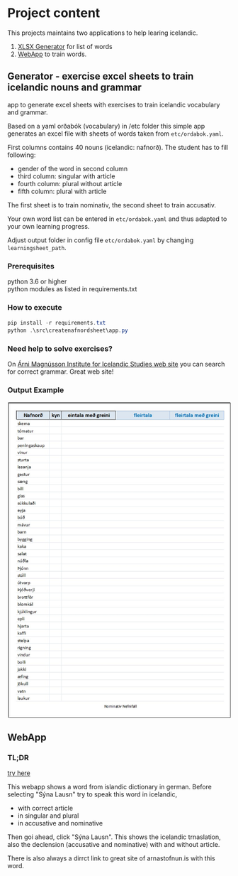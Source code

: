 # Project content

This projects maintains two applications to help learing icelandic.

1. [XLSX Generator](#generator---exercise-excel-sheets-to-train-icelandic-nouns-and-grammar) for list of words
1. [WebApp](#webapp) to train words.  

## Generator - exercise excel sheets to train icelandic nouns and grammar

app to generate excel sheets with exercises to train icelandic vocabulary and grammar.

Based on a yaml orðabók (vocabulary) in /etc folder this simple app generates an excel file with sheets of words taken from `etc/ordabok.yaml`.

First columns contains 40 nouns (icelandic: nafnorð).
The student has to fill following:

- gender of the word in second column
- third column: singular with article
- fourth column: plural without article
- fifth column: plural with article
  
The first sheet is to train nominativ, the second sheet to train accusativ.

Your own word list can be entered in `etc/ordabok.yaml` and thus adapted to your own learning progress.

Adjust output folder in config file `etc/ordabok.yaml` by changing `learningsheet_path`.

### Prerequisites

python 3.6 or higher  
python modules as listed in requirements.txt

### How to execute

``` powershell
pip install -r requirements.txt
python .\src\createnafnordsheet\app.py
```

### Need help to solve exercises?

On [Árni Magnússon Institute for Icelandic Studies web site](https://bin.arnastofnun.is) you can search for correct grammar. Great web site!

### Output Example

![Example file](assets/xls_example.jpg)


## WebApp

### TL;DR

[try here](https://is.hslomka.de/)

This webapp shows a word from islandic dictionary in german.
Before selecting "Sýna Lausn" try to speak this word in icelandic,
- with correct article
- in singular and plural
- in accusative and nominative
  
Then goi ahead, click "Sýna Lausn". This shows the icelandic trnaslation,
also the declension (accusative and nominative) with and without article.

There is also always a dirrct link to great site of arnastofnun.is with this word.
